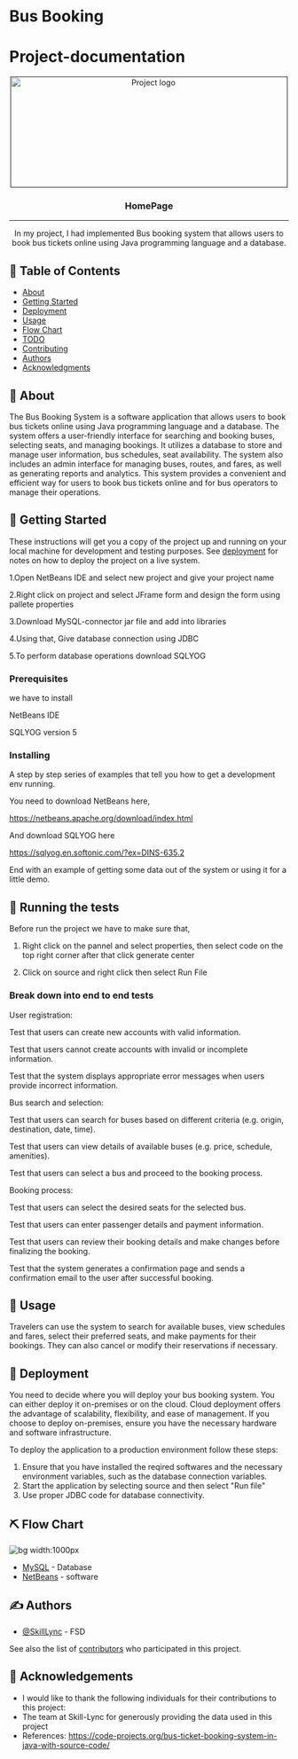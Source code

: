 # Bus Booking



# Project-documentation

<p align="center">
  <a href="" rel="noopener">
 <img width=500px height=200px src="HomePage.png" alt="Project logo"></a>
</p>


<h3 align="center">HomePage</h3>

---

<p align="center"> In my project, I had implemented Bus booking system that allows users to book bus tickets online using Java programming language and a database.
  <br> 
</p>

## 📝 Table of Contents
- [About](#about)
- [Getting Started](#getting_started)
- [Deployment](#deployment)
- [Usage](#usage)
- [Flow Chart](#flowchart)
- [TODO](../TODO.md)
- [Contributing](../CONTRIBUTING.md)
- [Authors](#authors)
- [Acknowledgments](#acknowledgement)

## 🧐 About <a name = "about"></a>
The Bus Booking System is a software application that allows users to book bus tickets online using Java programming language and a database. The system offers a user-friendly interface for searching and booking buses, selecting seats, and managing bookings. It utilizes a database to store and manage user information, bus schedules, seat availability. The system also includes an admin interface for managing buses, routes, and fares, as well as generating reports and analytics. This system provides a convenient and efficient way for users to book bus tickets online and for bus operators to manage their operations.


## 🏁 Getting Started <a name = "getting_started"></a>
These instructions will get you a copy of the project up and running on your local machine for development and testing purposes. See [deployment](#deployment) for notes on how to deploy the project on a live system.

1.Open NetBeans IDE and select new project and give your project name

2.Right click on project and select JFrame form and design the form using pallete properties

3.Download MySQL-connector jar file and add into libraries

4.Using that, Give database connection using JDBC

5.To perform database operations download SQLYOG 

### Prerequisites
we have to install

NetBeans IDE

SQLYOG version 5

### Installing
A step by step series of examples that tell you how to get a development env running.

You need to download NetBeans here,

https://netbeans.apache.org/download/index.html

 And download SQLYOG here

 https://sqlyog.en.softonic.com/?ex=DINS-635.2

End with an example of getting some data out of the system or using it for a little demo.

## 🔧 Running the tests <a name = "tests"></a>
Before run the project we have to make sure that,

1. Right click on the pannel and select properties, then select code on the top right corner after that click generate center

2. Click on source and right click then select Run File

### Break down into end to end tests
User registration:

Test that users can create new accounts with valid information.

Test that users cannot create accounts with invalid or incomplete information.

Test that the system displays appropriate error messages when users provide incorrect information.

Bus search and selection:

Test that users can search for buses based on different criteria (e.g. origin, destination, date, time).

Test that users can view details of available buses (e.g. price, schedule, amenities).

Test that users can select a bus and proceed to the booking process.

Booking process:

Test that users can select the desired seats for the selected bus.

Test that users can enter passenger details and payment information.

Test that users can review their booking details and make changes before finalizing the booking.

Test that the system generates a confirmation page and sends a confirmation email to the user after successful booking.


## 🎈 Usage <a name="usage"></a>
Travelers can use the system to search for available buses, view schedules and fares, select their preferred seats, and make payments for their bookings. They can also cancel or modify their reservations if necessary.

## 🚀 Deployment <a name = "deployment"></a>
 You need to decide where you will deploy your bus booking system. You can either deploy it on-premises or on the cloud. Cloud deployment offers the advantage of scalability, flexibility, and ease of management. If you choose to deploy on-premises, ensure you have the necessary hardware and software infrastructure.

To deploy the application to a production environment follow these steps:

1. Ensure that you have installed the reqired softwares and the necessary environment variables, such as the database connection variables.
2. Start the application by selecting source and then select "Run file"
3. Use proper JDBC code for database connectivity.

## ⛏ Flow Chart <a name = "flowchart"></a>

![bg width:1000px](./LoginPageflowchart.png)

- [MySQL](https://www.mysql.com/) - Database
- [NetBeans](https://netbeans.com/) - software

## ✍️ Authors <a name = "authors"></a>
- [@SkillLync](https://github.com/kylelobo) - FSD

See also the list of [contributors](https://github.com/kylelobo/The-Documentation-Compendium/contributors) who participated in this project.

## 🎉 Acknowledgements <a name = "acknowledgement"></a>
- I would like to thank the following individuals for their contributions to this project:
- The team at Skill-Lync for generously providing the data used in this project
- References: https://code-projects.org/bus-ticket-booking-system-in-java-with-source-code/
